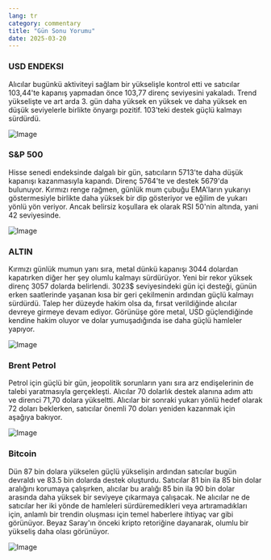 ```yaml
---
lang: tr
category: commentary
title: "Gün Sonu Yorumu"
date: 2025-03-20
---
```


### USD ENDEKSI

Alıcılar bugünkü aktiviteyi sağlam bir yükselişle kontrol etti ve satıcılar 103,44'te kapanış yapmadan önce 103,77 direnç seviyesini yakaladı. Trend yükselişte ve art arda 3. gün daha yüksek en yüksek ve daha yüksek en düşük seviyelerle birlikte önyargı pozitif. 103'teki destek güçlü kalmayı sürdürdü.

![Image](https://markleighedu.github.io/img/Mar-2025/20-Mar-2025/usdindex.jpg)

### S&P 500

Hisse senedi endeksinde dalgalı bir gün, satıcıların 5713'te daha düşük kapanışı kazanmasıyla kapandı. Direnç 5764'te ve destek 5679'da bulunuyor. Kırmızı renge rağmen, günlük mum çubuğu EMA'ların yukarıyı göstermesiyle birlikte daha yüksek bir dip gösteriyor ve eğilim de yukarı yönlü yön veriyor. Ancak belirsiz koşullara ek olarak RSI 50'nin altında, yani 42 seviyesinde.

![Image](https://markleighedu.github.io/img/Mar-2025/20-Mar-2025/sp500.jpg)

### ALTIN

Kırmızı günlük mumun yanı sıra, metal dünkü kapanışı 3044 dolardan kapatırken diğer her şey olumlu kalmayı sürdürüyor. Yeni bir rekor yüksek direnç 3057 dolarda belirlendi. 3023$ seviyesindeki gün içi desteği, günün erken saatlerinde yaşanan kısa bir geri çekilmenin ardından güçlü kalmayı sürdürdü. Talep her düzeyde hakim olsa da, fırsat verildiğinde alıcılar devreye girmeye devam ediyor. Görünüşe göre metal, USD güçlendiğinde kendine hakim oluyor ve dolar yumuşadığında ise daha güçlü hamleler yapıyor.

![Image](https://markleighedu.github.io/img/Mar-2025/20-Mar-2025/gold.jpg)

### Brent Petrol

Petrol için güçlü bir gün, jeopolitik sorunların yanı sıra arz endişelerinin de talebi yaratmasıyla gerçekleşti. Alıcılar 70 dolarlık destek alanına adım attı ve direnci 71,70 dolara yükseltti. Alıcılar bir sonraki yukarı yönlü hedef olarak 72 doları beklerken, satıcılar önemli 70 doları yeniden kazanmak için aşağıya bakıyor.

![Image](https://markleighedu.github.io/img/Mar-2025/20-Mar-2025/brentoil.jpg)

### Bitcoin

Dün 87 bin dolara yükselen güçlü yükselişin ardından satıcılar bugün devraldı ve 83.5 bin dolarda destek oluşturdu. Satıcılar 81 bin ila 85 bin dolar aralığını korumaya çalışırken, alıcılar bu aralığı 85 bin ila 90 bin dolar arasında daha yüksek bir seviyeye çıkarmaya çalışacak. Ne alıcılar ne de satıcılar her iki yönde de hamleleri sürdüremedikleri veya artıramadıkları için, anlamlı bir trendin oluşması için temel haberlere ihtiyaç var gibi görünüyor. Beyaz Saray'ın önceki kripto retoriğine dayanarak, olumlu bir yükseliş daha olası görünüyor.

![Image](https://markleighedu.github.io/img/Mar-2025/20-Mar-2025/bitcoin.jpg)

